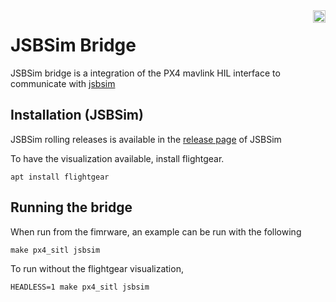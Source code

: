<img align="right" height="20" src="https://auterion.com/wp-content/uploads/2020/05/auterion_logo_default_sunrise.svg">

# JSBSim Bridge
JSBSim bridge is a integration of the PX4 mavlink HIL interface to communicate with [jsbsim](https://github.com/JSBSim-Team/jsbsim)


## Installation (JSBSim)
JSBSim rolling releases is available in the [release page](https://github.com/JSBSim-Team/jsbsim/releases) of JSBSim

To have the visualization available, install flightgear.

```
apt install flightgear
```

## Running the bridge
When run from the fimrware, an example can be run with the following
```
make px4_sitl jsbsim
```

To run without the flightgear visualization,
```
HEADLESS=1 make px4_sitl jsbsim
```
